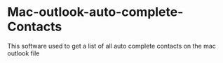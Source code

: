 # Mac-outlook-auto-complete-Contacts
This software used to get a list of all auto complete contacts on the mac outlook file
